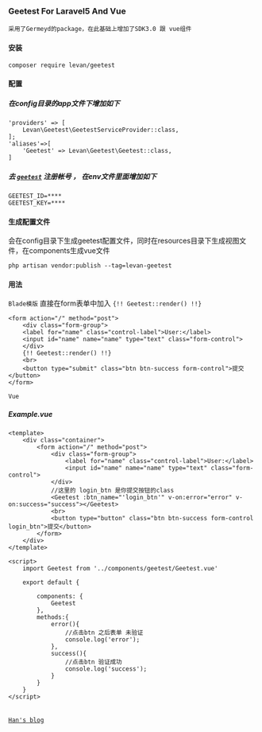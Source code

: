 ### Geetest For Laravel5 And Vue
```
采用了Germeyd的package，在此基础上增加了SDK3.0 跟 vue组件
```
#### 安装
```
composer require levan/geetest
```
#### 配置
##### 在config目录的app文件下增加如下
```
'providers' => [
	Levan\Geetest\GeetestServiceProvider::class,
];
'aliases'=>[
	'Geetest' => Levan\Geetest\Geetest::class,
]
```
##### 去  [``geetest``](http://www.geetest.com/)  注册帐号  ， 在env文件里面增加如下
```
GEETEST_ID=****
GEETEST_KEY=****
```
#### 生成配置文件
会在config目录下生成geetest配置文件，同时在resources目录下生成视图文件，在components生成vue文件

```
php artisan vendor:publish --tag=levan-geetest
```

#### 用法
``Blade模版``
直接在form表单中加入 ``{!! Geetest::render() !!}``

```
<form action="/" method="post">
	<div class="form-group">
	<label for="name" class="control-label">User:</label>
	<input id="name" name="name" type="text" class="form-control">
	</div>
	{!! Geetest::render() !!}
	<br>
	<button type="submit" class="btn btn-success form-control">提交</button>
</form>
```

``Vue``

##### Example.vue
```
<template>
    <div class="container">
        <form action="/" method="post">
            <div class="form-group">
                <label for="name" class="control-label">User:</label>
                <input id="name" name="name" type="text" class="form-control">
            </div>
			//这里的 login_btn 是你提交按钮的class
            <Geetest :btn_name="'login_btn'" v-on:error="error" v-on:success="success"></Geetest>
            <br>
            <button type="button" class="btn btn-success form-control login_btn">提交</button>
        </form>
    </div>
</template>

<script>
    import Geetest from '../components/geetest/Geetest.vue'

    export default {
      
        components: {
            Geetest
        },
        methods:{
            error(){
                //点击btn 之后表单 未验证
                console.log('error');
            },
            success(){
                //点击btn 验证成功
                console.log('success');
            }
        }
    }
</script>

```
###### 
[``Han's blog``](http://vue.echohany.com)